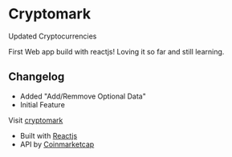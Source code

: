 # Cryptomark
Updated Cryptocurrencies 

First Web app build with reactjs! Loving it so far and still learning.

## Changelog
* Added "Add/Remmove Optional Data"
* Initial Feature

Visit [cryptomark](http://markanthonyuy.com/cryptomark/)

* Built with [Reactjs](https://facebook.github.io/react/)
* API by [Coinmarketcap](https://coinmarketcap.com)
